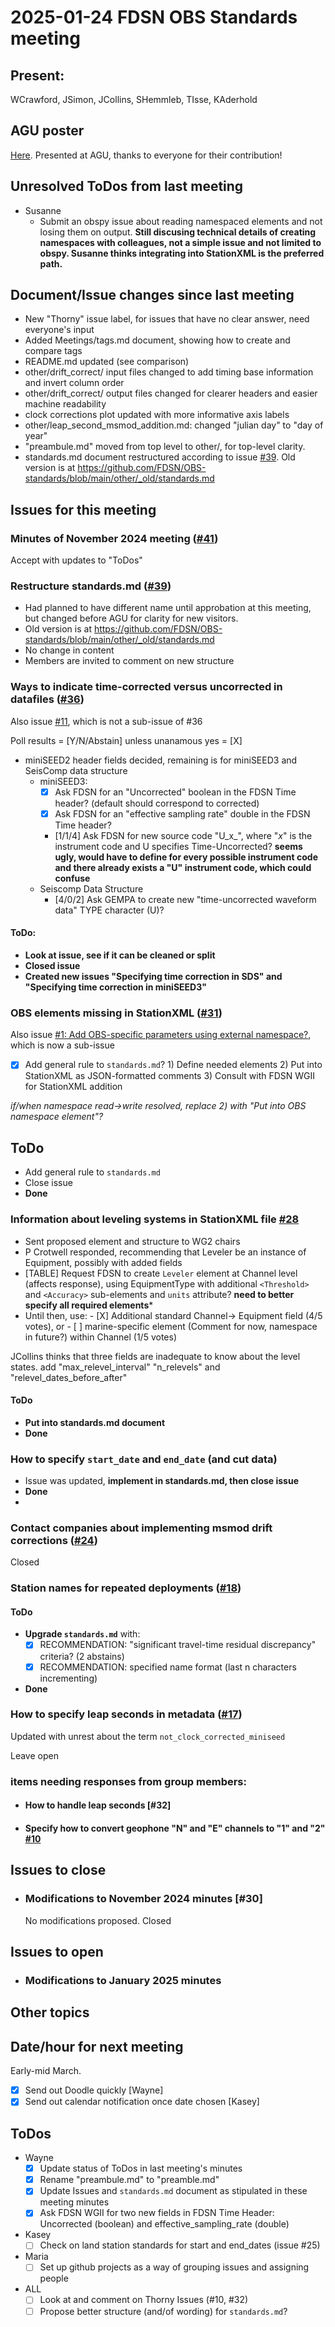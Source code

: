 # 2025-01-24 FDSN OBS Standards meeting

## Present: 
WCrawford, JSimon, JCollins, SHemmleb, TIsse, KAderhold

## AGU poster
[Here](https://github.com/FDSN/OBS-standards/blob/main/Crawford_FDSN_AG_standards_v5.pdf). Presented at AGU, thanks to everyone for their contribution!

## Unresolved ToDos from last meeting
- Susanne
    - Submit an obspy issue about reading namespaced elements and not losing them on output.  **Still discusing technical details of creating namespaces with colleagues, not a simple issue and not limited to obspy.  Susanne thinks integrating into StationXML is the preferred path.**

## Document/Issue changes since last meeting

- New "Thorny" issue label, for issues that have no clear answer, need everyone's input
- Added Meetings/tags.md document, showing how to create and compare tags
- README.md updated (see comparison)
- other/drift_correct/ input files changed to add timing base information and invert column order
- other/drift_correct/ output files changed for clearer headers and easier machine readability
- clock corrections plot updated with more informative axis labels
- other/leap_second_msmod_addition.md: changed "julian day" to "day of year"
- "preambule.md" moved from top level to other/, for top-level clarity.
- standards.md document restructured according to issue [#39](https://github.com/FDSN/OBS-standards/issues/39).
  Old version is at https://github.com/FDSN/OBS-standards/blob/main/other/_old/standards.md

## Issues for this meeting

### Minutes of November 2024 meeting ([#41](https://github.com/FDSN/OBS-standards/issues/41))
Accept with updates to "ToDos"

### Restructure standards.md ([#39](https://github.com/FDSN/OBS-standards/issues/39))
- Had planned to have different name until approbation at this meeting, but changed before AGU for clarity for new visitors.
- Old version is at https://github.com/FDSN/OBS-standards/blob/main/other/_old/standards.md
- No change in content
- Members are invited to comment on new structure

### Ways to indicate time-corrected versus uncorrected in datafiles ([#36](https://github.com/FDSN/OBS-standards/issues/36))

Also issue [#11](https://github.com/FDSN/OBS-standards/issues/11), which is not a sub-issue of #36

Poll results = [Y/N/Abstain] unless unanamous yes = [X]

- miniSEED2 header fields decided, remaining is for miniSEED3 and SeisComp data structure
    - miniSEED3:
      - [X] Ask FDSN for an "Uncorrected" boolean in the FDSN Time header? (default should correspond to corrected)
      - [X] Ask FDSN for an "effective sampling rate" double in the FDSN Time header?
      - [1/1/4] Ask FDSN for new source code "U_x_", where "_x_" is the instrument code and U specifies Time-Uncorrected?  **seems ugly, would have to define for every possible instrument code and there already exists a "U" instrument code, which could confuse**
    - Seiscomp Data Structure
      - [4/0/2] Ask GEMPA to create new "time-uncorrected waveform data" TYPE character (U)?

#### ToDo:

- **Look at issue, see if it can be cleaned or split**
- **Closed issue**
- **Created new issues "Specifying time correction in SDS" and "Specifying time correction in miniSEED3"**

### OBS elements missing in StationXML ([#31](https://github.com/FDSN/OBS-standards/issues/31))

Also issue [#1: Add OBS-specific parameters using external namespace?](https://github.com/FDSN/OBS-standards/issues/1),
which is now a sub-issue

- [X] Add general rule to ``standards.md``?
      1) Define needed elements
      2) Put into StationXML as JSON-formatted comments
      3) Consult with FDSN WGII for StationXML addition

*if/when namespace read->write resolved, replace 2) with "Put into OBS namespace element"?*

## ToDo
- Add general rule to ``standards.md``
- Close issue
- **Done**

### Information about leveling systems in StationXML file [#28](https://github.com/FDSN/OBS-standards/issues/28)

- Sent proposed element and structure to WG2 chairs
- P Crotwell responded, recommending that Leveler be an instance of Equipment, possibly with added fields
- [TABLE] Request FDSN to create ``Leveler`` element at Channel level (affects response), using EquipmentType with
      additional ``<Threshold>`` and ``<Accuracy>`` sub-elements and ``units`` attribute?
      **need to better specify all required elements***
- Until then, use:
      - [X] Additional standard Channel-> Equipment field (4/5 votes), or
      - [ ] marine-specific element (Comment for now, namespace in future?) within Channel (1/5 votes)

JCollins thinks that three fields are inadequate to know about the level states.
add "max_relevel_interval" "n_relevels" and "relevel_dates_before_after"

#### ToDo

- **Put into standards.md document**
- **Done**

### How to specify ``start_date`` and ``end_date`` (and cut data)
- Issue was updated, **implement in standards.md, then close issue**
- **Done**
- 
### Contact companies about implementing msmod drift corrections ([#24](https://github.com/FDSN/OBS-standards/issues/24))
 Closed

### Station names for repeated deployments ([#18](https://github.com/FDSN/OBS-standards/issues/18))

#### ToDo

- **Upgrade ``standards.md``** with:
    - [X] RECOMMENDATION: "significant travel-time residual discrepancy" criteria? (2 abstains)
    - [X] RECOMMENDATION: specified name format (last n characters incrementing) 
- **Done**

### How to specify leap seconds in metadata ([#17](https://github.com/FDSN/OBS-standards/issues/17))

Updated with unrest about the term ``not_clock_corrected_miniseed``

Leave open

### items needing responses from group members:
- #### How to handle leap seconds [#32]
- #### Specify how to convert geophone "N" and "E" channels to "1" and "2" [#10](https://github.com/FDSN/OBS-standards/issues/10)

## Issues to close

- ### Modifications to November 2024 minutes [#30]
  No modifications proposed.  Closed

## Issues to open

- ### Modifications to January 2025 minutes

## Other topics


## Date/hour for next meeting

Early-mid March.

- [X] Send out Doodle quickly [Wayne]
- [X] Send out calendar notification once date chosen [Kasey]

## ToDos

- Wayne
    - [X] Update status of ToDos in last meeting's minutes
    - [X] Rename "preambule.md" to "preamble.md"
    - [X] Update Issues and ``standards.md`` document as stipulated in these meeting minutes
    - [X] Ask FDSN WGII for two new fields in FDSN Time Header: Uncorrected (boolean) and effective_sampling_rate (double)
- Kasey
    - [ ] Check on land station standards for start and end_dates (issue #25)
- Maria
    - [ ] Set up github projects as a way of grouping issues and assigning people
- ALL
    - [ ] Look at and comment on Thorny Issues (#10, #32)
    - [ ] Propose better structure (and/of wording) for ``standards.md``?

